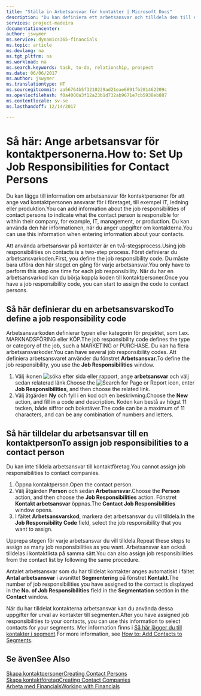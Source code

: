 ```yaml
---
title: "Ställa in Arbetsansvar för kontakter | Microsoft Docs"
description: "Du kan definiera ett arbetsansvar och tilldela den till en kontakt för att ange vilka aktiviteter som kontakten ansvarar för i företaget, till exempel IT- eller produktionsorder."
services: project-madeira
documentationcenter: 
author: jswymer
ms.service: dynamics365-financials
ms.topic: article
ms.devlang: na
ms.tgt_pltfrm: na
ms.workload: na
ms.search.keywords: task, to-do, relationship, prospect
ms.date: 06/06/2017
ms.author: jswymer
ms.translationtype: HT
ms.sourcegitcommit: aa56764b5f3210229ad21eae6891fb201462209c
ms.openlocfilehash: f0a4000a3f12a23b1d732ab9671e7cb5938eb887
ms.contentlocale: sv-se
ms.lasthandoff: 12/14/2017

---
```

# <a name="how-to-set-up-job-responsibilities-for-contact-persons"></a><span data-ttu-id="13e2b-103">Så här: Ange arbetsansvar för kontaktpersonerna.</span><span class="sxs-lookup"><span data-stu-id="13e2b-103">How to: Set Up Job Responsibilities for Contact Persons</span></span>
<span data-ttu-id="13e2b-104">Du kan lägga till information om arbetsansvar för kontaktpersoner för att ange vad kontaktpersonen ansvarar för i företaget, till exempel IT, ledning eller produktion.</span><span class="sxs-lookup"><span data-stu-id="13e2b-104">You can add information about the job responsibilities of contact persons to indicate what the contact person is responsible for within their company, for example, IT, management, or production.</span></span> <span data-ttu-id="13e2b-105">Du kan använda den här informationen, när du anger uppgifter om kontakterna.</span><span class="sxs-lookup"><span data-stu-id="13e2b-105">You can use this information when entering information about your contacts.</span></span>

<span data-ttu-id="13e2b-106">Att använda arbetsansvar på kontakter är en två-stegsprocess.</span><span class="sxs-lookup"><span data-stu-id="13e2b-106">Using job responsibilities on contacts is a two-step process.</span></span> <span data-ttu-id="13e2b-107">Först definierar du arbetsansvarkoden.</span><span class="sxs-lookup"><span data-stu-id="13e2b-107">First, you define the job responsibility code.</span></span> <span data-ttu-id="13e2b-108">Du måste bara utföra den här steget en gång för varje arbetsansvar.</span><span class="sxs-lookup"><span data-stu-id="13e2b-108">You only have to perform this step one time for each job responsibility.</span></span> <span data-ttu-id="13e2b-109">När du har en arbetsansvarkod kan du börja koppla koden till kontaktpersoner.</span><span class="sxs-lookup"><span data-stu-id="13e2b-109">Once you have a job responsibility code, you can start to assign the code to contact persons.</span></span>

## <a name="to-define-a-job-responsibility-code"></a><span data-ttu-id="13e2b-110">Så här definierar du en arbetsansvarskod</span><span class="sxs-lookup"><span data-stu-id="13e2b-110">To define a job responsibility code</span></span>
<span data-ttu-id="13e2b-111">Arbetsansvarkoden definierar typen eller kategorin för projektet, som t.ex. MARKNADSFÖRING eller KÖP.</span><span class="sxs-lookup"><span data-stu-id="13e2b-111">The job responsibility code defines the type or category of the job, such a MARKETING or PURCHASE.</span></span> <span data-ttu-id="13e2b-112">Du kan ha flera arbetsansvarkoder.</span><span class="sxs-lookup"><span data-stu-id="13e2b-112">You can have several job responsibility codes.</span></span> <span data-ttu-id="13e2b-113">Att definiera arbetsansvaret använder du fönstret **Arbetsansvar**.</span><span class="sxs-lookup"><span data-stu-id="13e2b-113">To define the job responsibility, you use the **Job Responsibilities** window.</span></span>

1. <span data-ttu-id="13e2b-114">Välj ikonen ![söka efter sida eller rapport](media/ui-search/search_small.png "ikonen söka efter sida eller rapport"), ange **arbetsansvar** och välj sedan relaterad länk.</span><span class="sxs-lookup"><span data-stu-id="13e2b-114">Choose the ![Search for Page or Report](media/ui-search/search_small.png "Search for Page or Report icon") icon, enter **Job Responsibilities**, and then choose the related link.</span></span>
2. <span data-ttu-id="13e2b-115">Välj åtgärden **Ny** och fyll i en kod och en beskrivning.</span><span class="sxs-lookup"><span data-stu-id="13e2b-115">Choose the **New** action, and fill in a code and description.</span></span> <span data-ttu-id="13e2b-116">Koden kan bestå av högst 11 tecken, både siffror och bokstäver.</span><span class="sxs-lookup"><span data-stu-id="13e2b-116">The code can be a maximum of 11 characters, and can be any combination of numbers and letters.</span></span>

## <a name="to-assign-job-responsibilities-to-a-contact-person"></a><span data-ttu-id="13e2b-117">Så här tilldelar du arbetsansvar till en kontaktperson</span><span class="sxs-lookup"><span data-stu-id="13e2b-117">To assign job responsibilities to a contact person</span></span>
<span data-ttu-id="13e2b-118">Du kan inte tilldela arbetsansvar till kontaktföretag.</span><span class="sxs-lookup"><span data-stu-id="13e2b-118">You cannot assign job responsibilities to contact companies.</span></span>

1. <span data-ttu-id="13e2b-119">Öppna kontaktperson.</span><span class="sxs-lookup"><span data-stu-id="13e2b-119">Open the contact person.</span></span>
2. <span data-ttu-id="13e2b-120">Välj åtgärden **Person** och sedan **Arbetsansvar**.</span><span class="sxs-lookup"><span data-stu-id="13e2b-120">Choose the **Person** action, and then choose the **Job Responsibilities** action.</span></span> <span data-ttu-id="13e2b-121">Fönstret **Kontakt arbetsansvar** öppnas.</span><span class="sxs-lookup"><span data-stu-id="13e2b-121">The **Contact Job Responsibilities** window opens.</span></span>
3. <span data-ttu-id="13e2b-122">I fältet **Arbetsansvarskod**, markera det arbetsansvar du vill tilldela.</span><span class="sxs-lookup"><span data-stu-id="13e2b-122">In the **Job Responsibility Code** field, select the job responsibility that you want to assign.</span></span>

<span data-ttu-id="13e2b-123">Upprepa stegen för varje arbetsansvar du vill tilldela.</span><span class="sxs-lookup"><span data-stu-id="13e2b-123">Repeat these steps to assign as many job responsibilities as you want.</span></span> <span data-ttu-id="13e2b-124">Arbetsansvar kan också tilldelas i kontaktlista på samma sätt.</span><span class="sxs-lookup"><span data-stu-id="13e2b-124">You can also assign job responsibilities from the contact list by following the same procedure.</span></span>

<span data-ttu-id="13e2b-125">Antalet arbetsansvar som du har tilldelat kontakter anges automatiskt i fältet **Antal arbetsansvar** i avsnittet **Segmentering** på fönstret **Kontakt**.</span><span class="sxs-lookup"><span data-stu-id="13e2b-125">The number of job responsibilities you have assigned to the contact is displayed in the **No. of Job Responsibilities** field in the **Segmentation** section in the **Contact** window.</span></span>

<span data-ttu-id="13e2b-126">När du har tilldelat kontakterna arbetsansvar kan du använda dessa uppgifter för urval av kontakter till segmenten.</span><span class="sxs-lookup"><span data-stu-id="13e2b-126">After you have assigned job responsibilities to your contacts, you can use this information to select contacts for your segments.</span></span> <span data-ttu-id="13e2b-127">Mer information finns i [Så här lägger du till kontakter i segment](marketing-add-contact-segment.md).</span><span class="sxs-lookup"><span data-stu-id="13e2b-127">For more information, see [How to: Add Contacts to Segments](marketing-add-contact-segment.md).</span></span>

## <a name="see-also"></a><span data-ttu-id="13e2b-128">Se även</span><span class="sxs-lookup"><span data-stu-id="13e2b-128">See Also</span></span>
[<span data-ttu-id="13e2b-129">Skapa kontaktpersoner</span><span class="sxs-lookup"><span data-stu-id="13e2b-129">Creating Contact Persons</span></span>](marketing-create-contact-persons.md)  
[<span data-ttu-id="13e2b-130">Skapa kontaktföretag</span><span class="sxs-lookup"><span data-stu-id="13e2b-130">Creating Contact Companies</span></span>](marketing-create-contact-companies.md)  
[<span data-ttu-id="13e2b-131">Arbeta med Financials</span><span class="sxs-lookup"><span data-stu-id="13e2b-131">Working with Financials</span></span>](ui-work-product.md)

